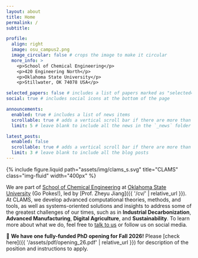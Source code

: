 ```yaml
---
layout: about
title: Home
permalink: /
subtitle:

profile:
  align: right
  image: osu_campus2.png
  image_circular: false # crops the image to make it circular
  more_info: >
    <p>School of Chemical Engineering</p>
    <p>420 Engineering North</p>
    <p>Oklahoma State University</p>
    <p>Stillwater, OK 74078 USA</p>

selected_papers: false # includes a list of papers marked as "selected={true}"
social: true # includes social icons at the bottom of the page

announcements:
  enabled: true # includes a list of news items
  scrollable: true # adds a vertical scroll bar if there are more than 3 news items
  limit: 5 # leave blank to include all the news in the `_news` folder

latest_posts:
  enabled: false
  scrollable: true # adds a vertical scroll bar if there are more than 3 new posts items
  limit: 3 # leave blank to include all the blog posts
---
```


{% include figure.liquid path="assets/img/clams_s.svg" title="CLAMS" class="img-fluid" width="400px" %}

We are part of [School of Chemical Engineering](https://ceat.okstate.edu/che/) at [Oklahoma State University](https://go.okstate.edu/) (Go Pokes!), led by [Prof. Zheyu Jiang]({{ '/cv/' | relative_url }}). At CLAMS, we develop advanced computational theories, methods, and tools, as well as systems-oriented solutions and insights to address some of the greatest challenges of our times, such as in **Industrial Decarbonization**, **Advanced Manufacturing**, **Digital Agriculture**, and **Sustainability**. To learn more about what we do, feel free to [talk to us](mailto:zheyu.jiang@okstate.edu) or follow us on social media.

🚀 **We have one fully-funded PhD opening for Fall 2026!** Please [check here]({{ '/assets/pdf/opening_26.pdf' | relative_url }}) for description of the position and instructions to apply.
